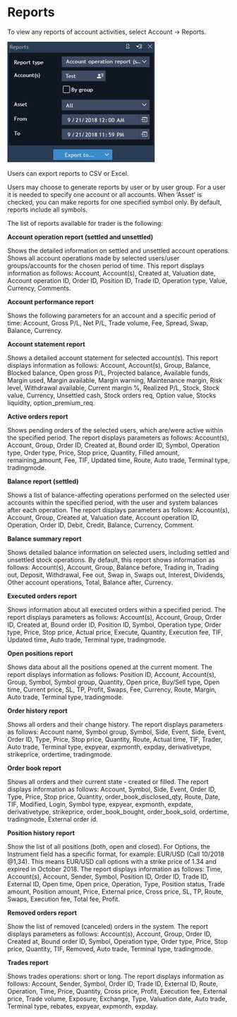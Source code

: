 # Reports

To view any reports of account activities, select Account -&gt; Reports.

![](../../.gitbook/assets/report.png)



Users can export reports to CSV or Excel.

Users may choose to generate reports by user or by user group. For a user it is needed to specify one account or all accounts. When ‘Asset’ is checked, you can make reports for one specified symbol only. By default, reports include all symbols.

The list of reports available for trader is the following:

**Account operation report \(settled and unsettled\)**

Shows the detailed information on settled and unsettled account operations. Shows all account operations made by selected users/user groups/accounts for the chosen period of time. This report displays information as follows: Account, Account\(s\), Created at, Valuation date, Account operation ID, Order ID, Position ID, Trade ID, Operation type, Value, Currency, Comments.

**Account performance report**

Shows the following parameters for an account and a specific period of time: Account, Gross P/L, Net P/L, Trade volume, Fee, Spread, Swap, Balance, Currency.

**Account statement report**

Shows a detailed account statement for selected account\(s\). This report displays information as follows: Account, Account\(s\), Group, Balance, Blocked balance, Open gross P/L, Projected balance, Available funds, Margin used, Margin available, Margin warning, Maintenance margin, Risk level, Withdrawal available, Current margin %, Realized P/L, Stock, Stock value, Currency, Unsettled cash, Stock orders req, Option value, Stocks liquidity, option\_premium\_req.

**Active orders report**

Shows pending orders of the selected users, which are/were active within the specified period. The report displays parameters as follows: Account\(s\), Account, Group, Order ID, Created at, Bound order ID, Symbol, Operation type, Order type, Price, Stop price, Quantity, Filled amount, remaining\_amount, Fee, TIF, Updated time, Route, Auto trade, Terminal type, tradingmode.

**Balance report \(settled\)**

Shows a list of balance-affecting operations performed on the selected user accounts within the specified period, with the user and system balances after each operation. The report displays parameters as follows: Account\(s\), Account, Group, Created at, Valuation date, Account operation ID, Operation, Order ID, Debit, Credit, Balance, Currency, Comment.

**Balance summary report**

Shows detailed balance information on selected users, including settled and unsettled stock operations. By default, this report shows information as follows: Account\(s\), Account, Group, Balance before, Trading in, Trading out, Deposit, Withdrawal, Fee out, Swap in, Swaps out, Interest, Dividends, Other account operations, Total, Balance after, Currency.

**Executed orders report**

Shows information about all executed orders within a specified period. The report displays parameters as follows: Account\(s\), Account, Group, Order ID, Created at, Bound order ID, Position ID, Symbol, Operation type, Order type, Price, Stop price, Actual price, Execute, Quantity, Execution fee, TIF, Updated time, Auto trade, Terminal type, tradingmode.

**Open positions report**

Shows data about all the positions opened at the current moment. The report displays information as follows: Position ID, Account, Account\(s\), Group, Symbol, Symbol group, Quantity, Open price, Buy/Sell type, Open time, Current price, SL, TP, Profit, Swaps, Fee, Currency, Route, Margin, Auto trade, Terminal type, tradingmode.

**Order history report**

Shows all orders and their change history. The report displays parameters as follows: Account name, Symbol group, Symbol, Side, Event, Side, Event, Order ID, Type, Price, Stop price, Quantity, Route, Actual time, TIF, Trader, Auto trade, Terminal type, expyear, expmonth, expday, derivativetype, strikeprice, ordertime, tradingmode.

**Order book report**

Shows all orders and their current state - created or filled. The report displays information as follows: Account, Symbol, Side, Event, Order ID, Type, Price, Stop price, Quantity, order\_book\_disclosed\_qty, Route, Date, TIF, Modified, Login, Symbol type, expyear, expmonth, expdate, derivativetype, strikeprice, order\_book\_bought, order\_book\_sold, ordertime, tradingmode, External order id.

**Position history report**

Show the list of all positions \(both, open and closed\). For Options, the Instrument field has a specific format, for example: EUR/USD \(Call 10/2018 @1,34\). This means EUR/USD call options with a strike price of 1.34 and expired in October 2018. The report displays information as follows: Time, Account\(s\), Account, Sender, Symbol, Position ID, Order ID, Trade ID, External ID, Open time, Open price, Operation, Type, Position status, Trade amount, Position amount, Price, External price, Cross price, SL, TP, Route, Swaps, Execution fee, Total fee, Profit.

**Removed orders report**

Show the list of removed \(canceled\) orders in the system. The report displays parameters as follows: Account\(s\), Account, Group, Order ID, Created at, Bound order ID, Symbol, Operation type, Order type, Price, Stop price, Quantity, TIF, Removed, Auto trade, Terminal type, tradingmode.

**Trades report**

Shows trades operations: short or long. The report displays information as follows: Account, Sender, Symbol, Order ID, Trade ID, External ID, Route, Operation, Time, Price, Quantity, Cross price, Profit, Execution fee, External price, Trade volume, Exposure, Exchange, Type, Valuation date, Auto trade, Terminal type, rebates, expyear, expmonth, expday.

